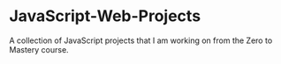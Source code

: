 # JavaScript-Web-Projects
A collection of JavaScript projects that I am working on from the Zero to Mastery course.
